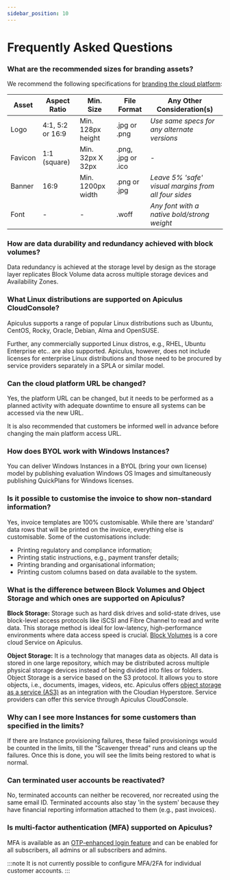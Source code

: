 ```yaml
---
sidebar_position: 10
---
```


# Frequently Asked Questions

### What are the recommended sizes for branding assets?
We recommend the following specifications for [branding the cloud platform](/docs/GettingStarted/BrandingandContent/CustomisingBrandandGraphicAssets):

|Asset|Aspect Ratio|Min. Size|File Format|Any Other Consideration(s)|
|---|---|---|---|---|
|Logo|4:1, 5:2 or 16:9|Min. 128px height|.jpg or .png|_Use same specs for any alternate versions_|
|Favicon|1:1 (square)|Min. 32px X 32px|.png, .jpg or .ico|-|
|Banner|16:9|Min. 1200px width|.png or .jpg|_Leave 5% 'safe' visual margins from all four sides_|
|Font|-|-|.woff|_Any font with a native bold/strong weight_|

### How are data durability and redundancy achieved with block volumes?
Data redundancy is achieved at the storage level by design as the storage layer replicates Block Volume data across multiple storage devices and Availability Zones.

### What Linux distributions are supported on Apiculus CloudConsole?
Apiculus supports a range of popular Linux distributions such as Ubuntu, CentOS, Rocky, Oracle, Debian, Alma and OpenSUSE.

Further, any commercially supported Linux distros, e.g., RHEL, Ubuntu Enterprise etc.. are also supported. Apiculus, however, does not include licenses for enterprise Linux distributions and those need to be procured by service providers separately in a SPLA or similar model.

### Can the cloud platform URL be changed?
Yes, the platform URL can be changed, but it needs to be performed as a planned activity with adequate downtime to ensure all systems can be accessed via the new URL.

It is also recommended that customers be informed well in advance before changing the main platform access URL.

### How does BYOL work with Windows Instances?
You can deliver Windows Instances in a BYOL (bring your own license) model by publishing evaluation Windows OS Images and simultaneously publishing QuickPlans for Windows licenses.

### Is it possible to customise the invoice to show non-standard information?
Yes, invoice templates are 100% customisable. While there are 'standard' data rows that will be printed on the invoice, everything else is customisable. Some of the customisations include:

- Printing regulatory and compliance information;
- Printing static instructions, e.g., payment transfer details;
- Printing branding and organisational information;
- Printing custom columns based on data available to the system.

### What is the difference between Block Volumes and Object Storage and which ones are supported on Apiculus?
**Block Storage:** Storage such as hard disk drives and solid-state drives, use block-level access protocols like iSCSI and Fibre Channel to read and write data. This storage method is ideal for low-latency, high-performance environments where data access speed is crucial. [Block Volumes](/docs/Subscribers/Storage/BlockVolumes/AboutBlockVolumes) is a core cloud Service on Apiculus.  
  
**Object Storage:** It is a technology that manages data as objects. All data is stored in one large repository, which may be distributed across multiple physical storage devices instead of being divided into files or folders. Object Storage is a service based on the S3 protocol. It allows you to store objects, i.e., documents, images, videos, etc. Apiculus offers [object storage as a service (AS3)](/docs/ServicesandSystemRequirements/ApiculusObjectStorage/AboutApiculusObjectStorage) as an integration with the Cloudian Hyperstore. Service providers can offer this service through Apiculus CloudConsole.

### Why can I see more Instances for some customers than specified in the limits?
If there are Instance provisioning failures, these failed provisionings would be counted in the limits, till the "Scavenger thread" runs and cleans up the failures. Once this is done, you will see the limits being restored to what is normal.

### Can terminated user accounts be reactivated?
No, terminated accounts can neither be recovered, nor recreated using the same email ID. Terminated accounts also stay 'in the system' because they have financial reporting information attached to them (e.g., past invoices).

### Is multi-factor authentication (MFA) supported on Apiculus?
MFA is available as an [OTP-enhanced login feature](/docs/GettingStarted/LoginConfigurations/LoginSecurityand2FA) and can be enabled for all subscribers, all admins or all subscribers and admins.

:::note
It is not currently possible to configure MFA/2FA for individual customer accounts.
:::